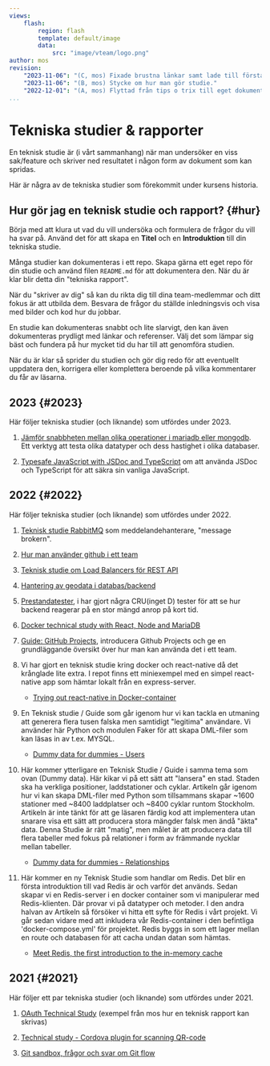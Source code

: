 ```yaml
---
views:
    flash:
        region: flash
        template: default/image
        data:
            src: "image/vteam/logo.png"
author: mos
revision:
    "2023-11-06": "(C, mos) Fixade brustna länkar samt lade till första rapporten för 2023."
    "2023-11-06": "(B, mos) Stycke om hur man gör studie."
    "2022-12-01": "(A, mos) Flyttad från tips o trix till eget dokument."
...
```

Tekniska studier & rapporter
=========================

En teknisk studie är (i vårt sammanhang) när man undersöker en viss sak/feature och skriver ned resultatet i någon form av dokument som kan spridas.

Här är några av de tekniska studier som förekommit under kursens historia.



Hur gör jag en teknisk studie och rapport? {#hur}
-----------------------

Börja med att klura ut vad du vill undersöka och formulera de frågor du vill ha svar på. Använd det för att skapa en **Titel** och en **Introduktion** till din tekniska studie.

Många studier kan dokumenteras i ett repo. Skapa gärna ett eget repo för din studie och använd filen `README.md` för att dokumentera den. När du är klar blir detta din "tekniska rapport".

När du "skriver av dig" så kan du rikta dig till dina team-medlemmar och ditt fokus är att utbilda dem. Besvara de frågor du ställde inledningsvis och visa med bilder och kod hur du jobbar.

En studie kan dokumenteras snabbt och lite slarvigt, den kan även dokumenteras prydligt med länkar och referenser. Välj det som lämpar sig bäst och fundera på hur mycket tid du har till att genomföra studien.

När du är klar så sprider du studien och gör dig redo för att eventuellt uppdatera den, korrigera eller komplettera beroende på vilka kommentarer du får av läsarna.



2023 {#2023}
-----------------------

Här följer tekniska studier (och liknande) som utfördes under 2023.

1. [Jämför snabbheten mellan olika operationer i mariadb eller mongodb](https://github.com/p0ntan/tec-db). Ett verktyg att testa olika datatyper och dess hastighet i olika databaser.

1. [Typesafe JavaScript with JSDoc and TypeScript](https://github.com/kiwijos/vteam-ts-jsdoc-study) om att använda JSDoc och TypeScript för att säkra sin vanliga JavaScript.



2022 {#2022}
-----------------------

Här följer tekniska studier (och liknande) som utfördes under 2022.

1. [Teknisk studie RabbitMQ](https://github.com/blajban/vteam-rabbitmq) som meddelandehanterare, "message brokern".

1. [Hur man använder github i ett team](https://github.com/FalkenDev/V-Team-SparkRentals/blob/dev/Technical%20analyses/github.md)

1. [Teknisk studie om Load Balancers för REST API](https://github.com/FalkenDev/V-Team-SparkRentals/blob/dev/Technical%20analyses/load-balancer.md)

1. [Hantering av geodata i databas/backend](https://github.com/virtuella-team/vteam-sds/blob/main/teknisk-analys-geo/teknisk_analys_geo.md)

1. [Prestandatester](https://github.com/virtuella-team/vteam/tree/tzLocal), i har gjort några CRU(inget D) tester för att se hur backend reagerar på en stor mängd anrop på kort tid. 

1. [Docker technical study with React, Node and MariaDB](https://github.com/virtuella-team/vteam-sds/blob/main/teknisk_analys_docker/docker_technical_study.md)

1. [Guide: GitHub Projects](https://gist.github.com/jf-Lindberg/2146bf666c71ca78f7d685f023ad6728), introducera Github Projects och ge en grundläggande översikt över hur man kan använda det i ett team.

1. Vi har gjort en teknisk studie kring docker och react-native då det krånglade lite extra. I repot finns ett miniexempel med en simpel react-native app som hämtar lokalt från en express-server.
    * [Trying out react-native in Docker-container](https://github.com/eriknastesjo/dockerized-react-native)

1. En Teknisk studie / Guide som går igenom hur vi kan tackla en utmaning att generera flera tusen falska men samtidigt "legitima" användare. Vi använder här Python och modulen Faker för att skapa DML-filer som kan läsas in av t.ex. MYSQL.

    * [Dummy data for dummies - Users](https://github.com/johnfredriksson/tech-studies/blob/main/dummy-data-for-dummies/dummy-data-for-dummies-users.md)

1. Här kommer ytterligare en Teknisk Studie / Guide i samma tema som ovan (Dummy data). Här kikar vi på ett sätt att "lansera" en stad. Staden ska ha verkliga positioner, laddstationer och cyklar. Artikeln går igenom hur vi kan skapa DML-filer med Python som tillsammans skapar ~1600 stationer med ~8400 laddplatser och ~8400 cyklar runtom Stockholm. Artikeln är inte tänkt för att ge läsaren färdig kod att implementera utan snarare visa ett sätt att producera stora mängder falsk men ändå "äkta" data. Denna Studie är rätt "matig", men målet är att producera data till flera tabeller med fokus på relationer i form av främmande nycklar mellan tabeller.

    * [Dummy data for dummies - Relationships](https://github.com/johnfredriksson/tech-studies/blob/main/dummy-data-for-dummies/dummy-data-for-dummies-relations.md)

1. Här kommer en ny Teknisk Studie som handlar om Redis. Det blir en första introduktion till vad Redis är och varför det används. Sedan skapar vi en Redis-server i en docker container som vi manipulerar med Redis-klienten. Där provar vi på datatyper och metoder. I den andra halvan av Artikeln så försöker vi hitta ett syfte för Redis i vårt projekt. Vi går sedan vidare med att inkludera vår Redis-container i den befintliga 'docker-compose.yml' för projektet. Redis byggs in som ett lager mellan en route och databasen för att cacha undan datan som hämtas.

    * [Meet Redis, the first introduction to the in-memory cache](https://github.com/johnfredriksson/tech-studies/blob/main/redis/meet-redis.md)

<!--
ministudie på paketet node-cache. 
https://github.com/Stenbergcool/cacheStudie
-->


<!--
gokväll! om man vill göra life-like rutter för simuleringen kan jag tipsa om detta API:

https://openrouteservice.org/dev/#/api-docs/introduction

för de av er som gillar GIS finns det också en plugin till QGIS som gör att man kan plutta ut lite punkter från och lite punkter till och batcha iväg till API:t för att få tillbaka lite goa rutter

man behöver regga sig för att få en api-key, och finns lite begränsningar i antalet req man kan göra, men räcker för att snurra upp det som behövs för oss

sen kan man också tanka hem en färdig (förutom config) docker-container och bygga ihop backend för detta api själv, inte jätteknepigt men kräver att man plockar hem OSM-data att rutta på vilket kan vara pilligt kanske. men då kan man ropa hur mycket man vill på api såklart

---

Coolt! Tack för tipset. Vi, eller snarare @John.Fredriksson, hittade denna http://project-osrm.org/. Behövs ingen registrering eller api-key men detta gäller:  Persistent connections are limited to 512 requests per connection and allow no more then 5 seconds between requests. Inte säker på vad det har för konsekvenser. Har funkat bra hittills när vi jobbat med simuleringen med många cyklar i alla fall.

-->


2021 {#2021}
-----------------------

Här följer ett par tekniska studier (och liknande) som utfördes under 2021.

1. [OAuth Technical Study](https://github.com/mosbth/oauth-tec-study/blob/main/OAuth_Technical_Study.md) (exempel från mos hur en teknisk rapport kan skrivas)

1. [Technical study - Cordova plugin for scanning QR-code](https://github.com/jeso20BTH/Electric-Scooter-BTH-Pattern-Group-13/blob/main/qr-scanner-study.md)

1. [Git sandbox, frågor och svar om Git flow](https://github.com/datalowe/pattern-git-sandbox)


